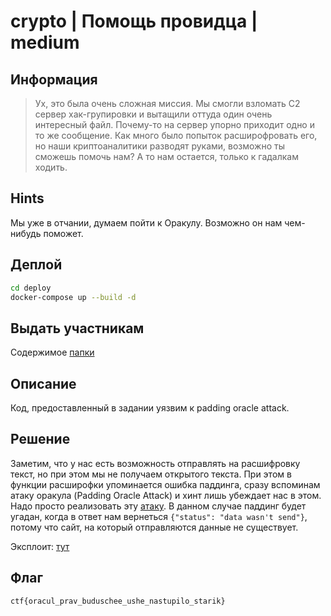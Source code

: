 # crypto | Помощь провидца | medium

## Информация
> Ух, это была очень сложная миссия. Мы смогли взломать C2 сервер хак-групировки и вытащили оттуда один очень интересный файл. Почему-то на сервер упорно приходит одно и то же сообщение. Как много было попыток расширофровать его, но наши криптоаналитики разводят руками, возможно ты сможешь помочь нам? А то нам остается, только к гадалкам ходить.

## Hints
Мы уже в отчании, думаем пойти к Оракулу. Возможно он нам чем-нибудь поможет.

## Деплой
```bash
cd deploy
docker-compose up --build -d
```

## Выдать участникам
Содержимое [папки](public/)

## Описание
Код, предоставленный в задании уязвим к padding oracle attack.

## Решение
Заметим, что у нас есть возможность отправлять на расшифровку текст, но при этом мы не получаем открытого текста. При этом в функции расширофки упоминается ошибка паддинга, сразу вспоминам атаку оракула (Padding Oracle Attack) и хинт лишь убеждает нас в этом. Надо просто реализовать эту [атаку](https://habr.com/ru/articles/338072/). В данном случае паддинг будет угадан, когда в ответ нам вернеться `{"status": "data wasn't send"}`, потому что сайт, на который отправляются данные не существует.

Эксплоит: [тут](solve/ex.py)

## Флаг
`ctf{oracul_prav_buduschee_ushe_nastupilo_starik}`
